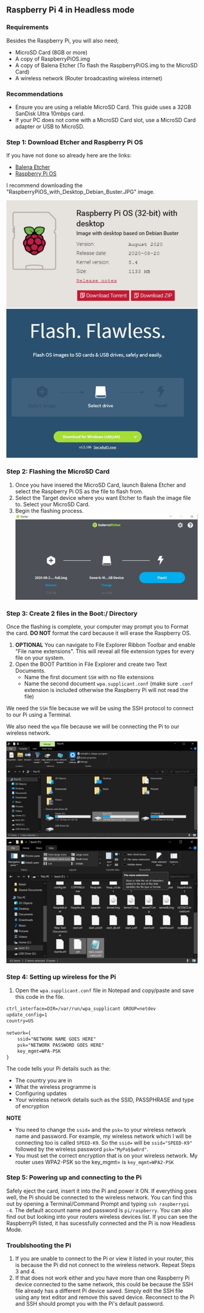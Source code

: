 ## Raspberry Pi 4 in Headless mode
### Requirements
Besides the Raspberry Pi, you will also need;
- MicroSD Card (8GB or more)
- A copy of RaspberryPiOS.img 
- A copy of Balena Etcher (To flash the RaspberryPiOS.img to the MicroSD Card)
- A wireless network (Router broadcasting wireless internet)

### Recommendations
- Ensure you are using a reliable MicroSD Card. This guide uses a 32GB SanDisk Ultra 10mbps card.
- If your PC does not come with a MicroSD Card slot, use a MicroSD Card adapter or USB to MicroSD.

### Step 1: Download Etcher and Raspberry Pi OS
If you have not done so already here are the links:
- [Balena Etcher](https://www.balena.io/etcher/)
- [Raspberry Pi OS](https://www.raspberrypi.org/downloads/raspberry-pi-os/)

I recommend downloading the "RaspberryPiOS_with_Desktop_Debian_Buster.JPG" image.

![Raspberry Pi OS Home Page](images/Step1/RaspberryPiOS_with_Desktop_Debian_Buster.JPG)
![Balena Etcher Home Page](images/Step1/BalenaEtcher1.JPG)

### Step 2: Flashing the MicroSD Card
1. Once you have insered the MicroSD Card, launch Balena Etcher and select the Raspberry Pi OS as the file to flash from.
2. Select the Target device where you want Etcher to flash the image file to. Select your MicroSD Card.
3. Begin the flashing process.
![Flashing Process](images/Step2/Flashing_Process.JPG)

### Step 3: Create 2 files in the Boot:/ Directory 
Once the flashing is complete, your computer may prompt you to Format the card. **DO NOT** format the card because it will erase the Raspberry OS.
1. **OPTIONAL** You can navigate to File Explorer Ribbon Toolbar and enable "File name extensions". This will reveal all file extension types for every file on your system.
2. Open the BOOT Partition in File Explorer and create two Text Documents. 
   - Name the first document `SSH` with no file extensions
   - Name the second document `wpa.supplicant.conf` (make sure `.conf` extension is included otherwise the Raspberry Pi will not read the file)

We need the `SSH` file because we will be using the SSH protocol to connect to our Pi using a Terminal. 

We also need the `wpa` file because we will be connecting the Pi to our wireless network.

![BOOT Partition](images/Step3/Boot-Partition.JPG)
![Create Two Files](images/Step3/Create_ssh_and_wpa.jpg)

### Step 4: Setting up wireless for the Pi 
1. Open the `wpa.supplicant.conf` file in Notepad and copy/paste and save this code in the file.
```
ctrl_interface=DIR=/var/run/wpa_supplicant GROUP=netdev
update_config=1
country=US

network={
	ssid="NETWORK NAME GOES HERE"
	psk="NETWORK PASSWORD GOES HERE"
	key_mgmt=WPA-PSK
}
```
The code tells your Pi details such as the:
- The country you are in
- What the wireless programme is
- Configuring updates
- Your wireless network details such as the SSID, PASSPHRASE and type of encryption

**NOTE** 
- You need to change the `ssid=` and the `psk=` to your wireless network name and password. For example, my wireless network which I will be connecting too is called `SPEED-K9`. So the `ssid=` will be `ssid="SPEED-K9"` followed by the wireless password `psk="MyPa$$w0rd"`.
- You must set the correct encryption that  is on your wireless network. My router uses WPA2-PSK so the key_mgmt= is `key_mgmt=WPA2-PSK`

### Step 5: Powering up and connecting to the Pi
Safely eject the card, insert it into the Pi and power it ON. 
If everything goes well, the Pi should be connected to the wireless network. You can find this out by opening a Terminal/Command Prompt and typing
`ssh raspberrypi -4`.
The default account name and password is `pi/raspberry`.
You can also find out but looking into your routers wireless devices list. If you can see the RaspberryPi listed, it has sucessfully connected and the Pi is now Headless Mode.  

### Troublshooting the Pi
1. If you are unable to connect to the Pi or view it listed in your router, this is because the Pi did not connect to the wireless network. Repeat Steps 3 and 4.
2. If that does not work either and you have more than one Raspberry Pi device connected to the same network, this could be because the SSH file already has a different Pi device saved. Simply edit the SSH file using any text editor and remove this saved device. Reconnect to the Pi and SSH should prompt you with the Pi's default password.





